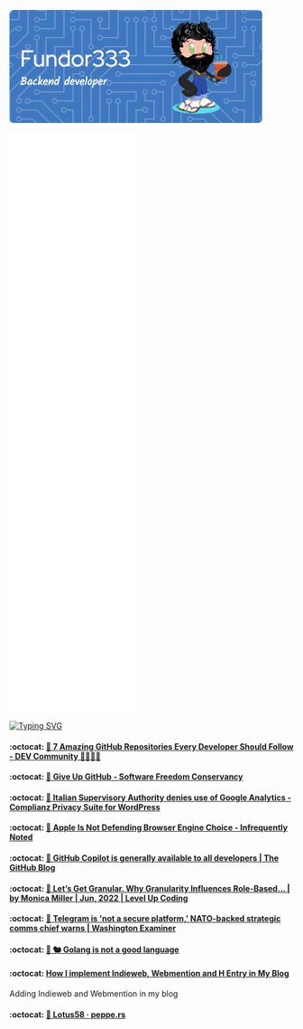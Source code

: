 ![Header](./github-header-image.png)

![Metrics](/github-metrics.svg)

[![Typing SVG](https://readme-typing-svg.herokuapp.com?color=FF4137&lines=Some+of+my+posts)](https://git.io/typing-svg)
<!--START_SECTION:feed-->
#### :octocat: [🔖 7 Amazing GitHub Repositories Every Developer Should Follow - DEV Community 👩‍💻👨‍💻](https:&#x2F;&#x2F;fundor333.com&#x2F;social&#x2F;2022&#x2F;07&#x2F;06&#x2F;7-amazing-github-repositories-every-developer-should-follow---dev-community&#x2F;) 

#### :octocat: [🔖 Give Up GitHub - Software Freedom Conservancy](https:&#x2F;&#x2F;fundor333.com&#x2F;social&#x2F;2022&#x2F;07&#x2F;06&#x2F;give-up-github---software-freedom-conservancy&#x2F;) 

#### :octocat: [🔖 Italian Supervisory Authority denies use of Google Analytics - Complianz Privacy Suite for WordPress](https:&#x2F;&#x2F;fundor333.com&#x2F;social&#x2F;2022&#x2F;06&#x2F;30&#x2F;italian-supervisory-authority-denies-use-of-google-analytics---complianz-privacy-suite-for-wordpress&#x2F;) 

#### :octocat: [🔖 Apple Is Not Defending Browser Engine Choice - Infrequently Noted](https:&#x2F;&#x2F;fundor333.com&#x2F;social&#x2F;2022&#x2F;06&#x2F;24&#x2F;apple-is-not-defending-browser-engine-choice---infrequently-noted&#x2F;) 

#### :octocat: [🔖 GitHub Copilot is generally available to all developers | The GitHub Blog](https:&#x2F;&#x2F;fundor333.com&#x2F;social&#x2F;2022&#x2F;06&#x2F;21&#x2F;github-copilot-is-generally-available-to-all-developers--the-github-blog&#x2F;) 

#### :octocat: [🔖 Let’s Get Granular. Why Granularity Influences Role-Based… | by Monica Miller | Jun, 2022 | Level Up Coding](https:&#x2F;&#x2F;fundor333.com&#x2F;social&#x2F;2022&#x2F;06&#x2F;20&#x2F;lets-get-granular-why-granularity-influences-role-based--by-monica-miller--jun-2022--level-up-coding&#x2F;) 

#### :octocat: [🔖 Telegram is &#39;not a secure platform,&#39; NATO-backed strategic comms chief warns | Washington Examiner](https:&#x2F;&#x2F;fundor333.com&#x2F;social&#x2F;2022&#x2F;06&#x2F;20&#x2F;telegram-is-not-a-secure-platform-nato-backed-strategic-comms-chief-warns--washington-examiner&#x2F;) 

#### :octocat: [🔖 🐿 Golang is not a good language](https:&#x2F;&#x2F;fundor333.com&#x2F;social&#x2F;2022&#x2F;06&#x2F;20&#x2F;golang-is-not-a-good-language&#x2F;) 

#### :octocat: [How I implement Indieweb, Webmention and H Entry in My Blog](https:&#x2F;&#x2F;fundor333.com&#x2F;post&#x2F;2022&#x2F;indieweb-webmention-and-h-entry-in-my-blog&#x2F;) 
Adding Indieweb and Webmention in my blog
#### :octocat: [🔖 Lotus58 · peppe.rs](https:&#x2F;&#x2F;fundor333.com&#x2F;social&#x2F;2022&#x2F;06&#x2F;14&#x2F;lotus58--peppers&#x2F;) 

<!--END_SECTION:feed-->
